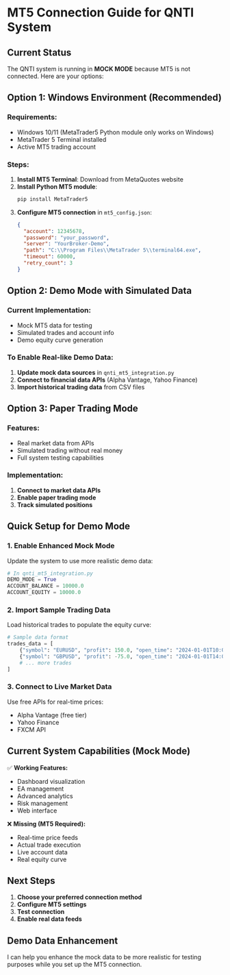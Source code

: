 # MT5 Connection Guide for QNTI System

## Current Status
The QNTI system is running in **MOCK MODE** because MT5 is not connected. Here are your options:

## Option 1: Windows Environment (Recommended)
### Requirements:
- Windows 10/11 (MetaTrader5 Python module only works on Windows)
- MetaTrader 5 Terminal installed
- Active MT5 trading account

### Steps:
1. **Install MT5 Terminal**: Download from MetaQuotes website
2. **Install Python MT5 module**:
   ```bash
   pip install MetaTrader5
   ```
3. **Configure MT5 connection** in `mt5_config.json`:
   ```json
   {
     "account": 12345678,
     "password": "your_password",
     "server": "YourBroker-Demo",
     "path": "C:\\Program Files\\MetaTrader 5\\terminal64.exe",
     "timeout": 60000,
     "retry_count": 3
   }
   ```

## Option 2: Demo Mode with Simulated Data
### Current Implementation:
- Mock MT5 data for testing
- Simulated trades and account info
- Demo equity curve generation

### To Enable Real-like Demo Data:
1. **Update mock data sources** in `qnti_mt5_integration.py`
2. **Connect to financial data APIs** (Alpha Vantage, Yahoo Finance)
3. **Import historical trading data** from CSV files

## Option 3: Paper Trading Mode
### Features:
- Real market data from APIs
- Simulated trading without real money
- Full system testing capabilities

### Implementation:
1. **Connect to market data APIs**
2. **Enable paper trading mode**
3. **Track simulated positions**

## Quick Setup for Demo Mode

### 1. Enable Enhanced Mock Mode
Update the system to use more realistic demo data:

```python
# In qnti_mt5_integration.py
DEMO_MODE = True
ACCOUNT_BALANCE = 10000.0
ACCOUNT_EQUITY = 10000.0
```

### 2. Import Sample Trading Data
Load historical trades to populate the equity curve:

```python
# Sample data format
trades_data = [
    {"symbol": "EURUSD", "profit": 150.0, "open_time": "2024-01-01T10:00:00"},
    {"symbol": "GBPUSD", "profit": -75.0, "open_time": "2024-01-01T14:00:00"},
    # ... more trades
]
```

### 3. Connect to Live Market Data
Use free APIs for real-time prices:
- Alpha Vantage (free tier)
- Yahoo Finance
- FXCM API

## Current System Capabilities (Mock Mode)
✅ **Working Features:**
- Dashboard visualization
- EA management
- Advanced analytics
- Risk management
- Web interface

❌ **Missing (MT5 Required):**
- Real-time price feeds
- Actual trade execution
- Live account data
- Real equity curve

## Next Steps
1. **Choose your preferred connection method**
2. **Configure MT5 settings**
3. **Test connection**
4. **Enable real data feeds**

## Demo Data Enhancement
I can help you enhance the mock data to be more realistic for testing purposes while you set up the MT5 connection.